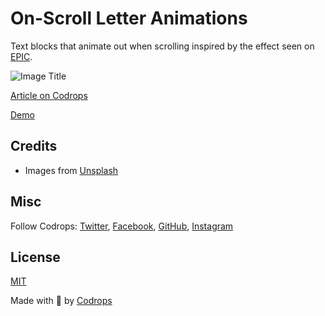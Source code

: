 # On-Scroll Letter Animations

Text blocks that animate out when scrolling inspired by the effect seen on [EPIC](https://www.epic.net/). 

![Image Title](https://generative-placeholders.glitch.me/image?width=800&height=600")

[Article on Codrops](https://tympanus.net/codrops/?p=72565)

[Demo](http://tympanus.net/Development/OnScrollTypoAnimations/)

## Credits

- Images from [Unsplash](https://unsplash.com/)

## Misc

Follow Codrops: [Twitter](http://www.twitter.com/codrops), [Facebook](http://www.facebook.com/codrops), [GitHub](https://github.com/codrops), [Instagram](https://www.instagram.com/codropsss/)

## License

[MIT](LICENSE)

Made with :blue_heart:  by [Codrops](http://www.codrops.com)





